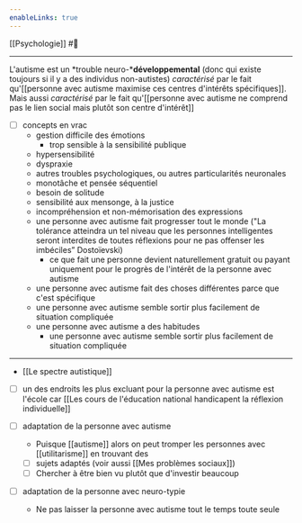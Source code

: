 ```yaml
---
enableLinks: true
---
```

[[Psychologie]] #🌱 
___
L'autisme est un *trouble neuro-***développemental** (donc qui existe toujours si il y a des individus non-autistes) *caractérisé* par le fait qu'[[personne avec autisme maximise ces centres d'intérêts spécifiques]]. 
Mais aussi *caractérisé* par le fait qu'[[personne avec autisme ne comprend pas le lien social mais plutôt son centre d'intérêt]]

- [ ] concepts en vrac
	- gestion difficile des émotions
		- trop sensible à la sensibilité publique
	- hypersensibilité
	- dyspraxie
	- autres troubles psychologiques, ou autres particularités neuronales
	- monotâche et pensée séquentiel
	- besoin de solitude
	- sensibilité aux mensonge, à la justice
	- incompréhension et non-mémorisation des expressions
	- une personne avec autisme fait progresser tout le monde ("La tolérance atteindra un tel niveau que les personnes intelligentes seront interdites de toutes réflexions pour ne pas offenser les imbéciles” Dostoïevski)
		- ce que fait une personne devient naturellement gratuit ou payant uniquement pour le progrès de l'intérêt de la personne avec autisme 
	- une personne avec autisme fait des choses différentes parce que c'est spécifique
	- une personne avec autisme semble sortir plus facilement de situation compliquée
	- une personne avec autisme a des habitudes
		- une personne avec autisme semble sortir plus facilement de situation compliquée

---
- [[Le spectre autistique]]

- [ ] un des endroits les plus excluant pour la personne avec autisme est l'école car [[Les cours de l'éducation national handicapent la réflexion individuelle]]

- [ ] adaptation de la personne avec autisme
	- Puisque [[autisme]] alors on peut tromper les personnes avec [[utilitarisme]] en trouvant des 
	- [ ] sujets adaptés (voir aussi [[Mes problèmes sociaux]])
	- [ ] Chercher à être bien vu plutôt que d'investir beaucoup

- [ ] adaptation de la personne avec neuro-typie
	- Ne pas laisser la personne avec autisme tout le temps toute seule